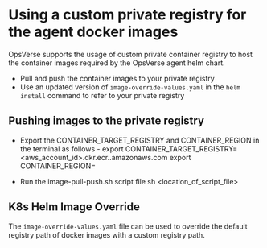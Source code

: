 # Using a custom private registry for the agent docker images
OpsVerse supports the usage of custom private container registry to host the container images required by the OpsVerse agent helm chart.

* Pull and push the container images to your private registry
* Use an updated version of `image-override-values.yaml` in the `helm install` command to refer to your private registry

## Pushing images to the private registry

* Export the CONTAINER_TARGET_REGISTRY and CONTAINER_REGION in the terminal as follows - 
export CONTAINER_TARGET_REGISTRY=<aws_account_id>.dkr.ecr.<region>.amazonaws.com
export CONTAINER_REGION=<region>

* Run the image-pull-push.sh script file 
sh <location_of_script_file>

## K8s Helm Image Override
The `image-override-values.yaml` file can be used to override the default registry path of docker images with a custom registry path.